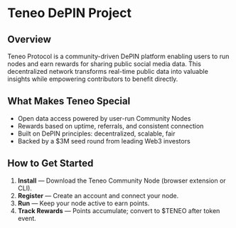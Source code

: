 # Teneo DePIN Project

## Overview
Teneo Protocol is a community-driven DePIN platform enabling users to run nodes and earn rewards for sharing public social media data. This decentralized network transforms real-time public data into valuable insights while empowering contributors to benefit directly.

## What Makes Teneo Special
- Open data access powered by user-run Community Nodes  
- Rewards based on uptime, referrals, and consistent connection  
- Built on DePIN principles: decentralized, scalable, fair  
- Backed by a $3M seed round from leading Web3 investors  

## How to Get Started
1. **Install** — Download the Teneo Community Node (browser extension or CLI).  
2. **Register** — Create an account and connect your node.  
3. **Run** — Keep your node active to earn points.  
4. **Track Rewards** — Points accumulate; convert to $TENEO after token event.
